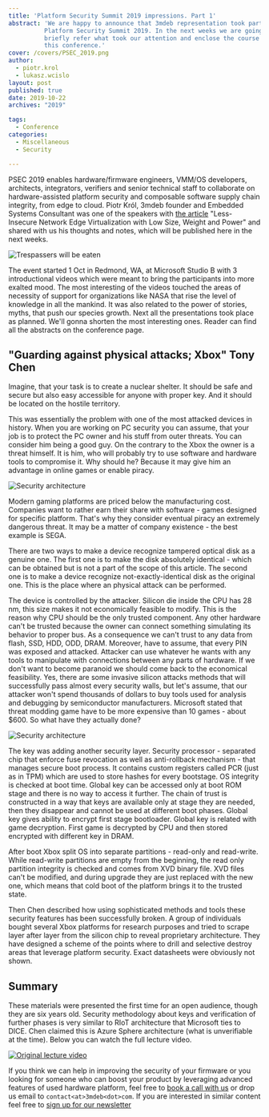 ```yaml
---
title: 'Platform Security Summit 2019 impressions. Part 1'
abstract: 'We are happy to announce that 3mdeb representation took part in
          Platform Security Summit 2019. In the next weeks we are going to
          briefly refer what took our attention and enclose the course of
          this conference.'
cover: /covers/PSEC_2019.png
author:
  - piotr.krol
  - lukasz.wcislo
layout: post
published: true
date: 2019-10-22
archives: "2019"

tags:
  - Conference
categories:
  - Miscellaneous
  - Security

---
```


PSEC 2019 enables hardware/firmware engineers, VMM/OS developers, architects,
integrators, verifiers and senior technical staff to collaborate on
hardware-assisted platform security and composable software supply chain
integrity, from edge to cloud. Piotr Król, 3mdeb founder and Embedded Systems
Consultant was one of the speakers with
[the article](https://www.platformsecuritysummit.com/#krol) "Less-Insecure
Network Edge Virtualization with Low Size, Weight and Power" and shared with us
his thoughts and notes, which will be published here in the next weeks.

![Trespassers will be eaten](/img/PSEC_2019_1.jpg)

The event started 1 Oct in Redmond, WA, at Microsoft Studio B with 3
introductional videos which were meant to bring the participants into more
exalted mood. The most interesting of the videos touched the areas of necessity
of support for organizations like NASA that rise the level of knowledge in all
the mankind. It was also related to the power of stories, myths, that push our
species growth. Next all the presentations took place as planned. We'll gonna
shorten the most interesting ones. Reader can find all the abstracts on the
conference page.

## "Guarding against physical attacks; Xbox" Tony Chen

Imagine, that your task is to create a nuclear shelter. It should be safe and
secure but also easy accessible for anyone with proper key. And it should be
located on the hostile territory.

This was essentially the problem with one of the most attacked devices in
history. When you are working on PC security you can assume, that your job is to
protect the PC owner and his stuff from outer threats. You can consider him
being a good guy. On the contrary to the Xbox the owner is a threat himself. It
is him, who will probably try to use software and hardware tools to compromise
it. Why should he? Because it may give him an advantage in online games or
enable piracy.

![Security architecture](/img/xbox-one.jpg)

Modern gaming platforms are priced below the manufacturing cost. Companies want
to rather earn their share with software - games designed for specific platform.
That's why they consider eventual piracy an extremely dangerous threat. It may
be a matter of company existence - the best example is SEGA.

There are two ways to make a device recognize tampered optical disk as a genuine
one. The first one is to make the disk absolutely identical - which can be
obtained but is not a part of the scope of this article. The second one is to
make a device recognize not-exactly-identical disk as the original one. This is
the place where an physical attack can be performed.

The device is controlled by the attacker. Silicon die inside the CPU has 28 nm,
this size makes it not economically feasible to modify. This is the reason why
CPU should be the only trusted component. Any other hardware can't be trusted
because the owner can connect something simulating its behavior to proper bus.
As a consequence we can't trust to any data from flash, SSD, HDD, ODD, DRAM.
Moreover, have to assume, that every PIN was exposed and attacked. Attacker can
use whatever he wants with any tools to manipulate with connections between any
parts of hardware. If we don't want to become paranoid we should come back to
the economical feasibility. Yes, there are some invasive silicon attacks methods
that will successfully pass almost every security walls, but let's assume, that
our attacker won't spend thousands of dollars to buy tools used for analysis and
debugging by semiconductor manufacturers. Microsoft stated that threat modding
game have to be more expensive than 10 games - about $600. So what have they
actually done?

![Security architecture](/img/PSEC_2019_2.jpg)

The key was adding another security layer. Security processor - separated chip
that enforce fuse revocation as well as anti-rollback mechanism - that manages
secure boot process. It contains custom registers called PCR (just as in TPM)
which are used to store hashes for every bootstage. OS integrity is checked at
boot time. Global key can be accessed only at boot ROM stage and there is no way
to access it further. The chain of trust is constructed in a way that keys are
available only at stage they are needed, then they disappear and cannot be used
at different boot phases. Global key gives ability to encrypt first stage
bootloader. Global key is related with game decryption. First game is decrypted
by CPU and then stored encrypted with different key in DRAM.

After boot Xbox split OS into separate partitions - read-only and read-write.
While read-write partitions are empty from the beginning, the read only
partition integrity is checked and comes from XVD binary file. XVD files can't
be modified, and during upgrade they are just replaced with the new one, which
means that cold boot of the platform brings it to the trusted state.

Then Chen described how using sophisticated methods and tools these security
features has been successfully broken. A group of individuals bought several
Xbox platforms for research purposes and tried to scrape layer after layer from
the silicon chip to reveal proprietary architecture. They have designed a scheme
of the points where to drill and selective destroy areas that leverage platform
security. Exact datasheets were obviously not shown.

## Summary

These materials were presented the first time for an open audience, though they
are six years old. Security methodology about keys and verification of further
phases is very similar to RIoT architecture that Microsoft ties to DICE. Chen
claimed this is Azure Sphere architecture (what is unverifiable at the time).
Below you can watch the full lecture video.

[![Original lecture
video](https://img.youtube.com/vi/U7VwtOrwceo/0.jpg)](https://www.youtube.com/watch?v=U7VwtOrwceo)

If you think we can help in improving the security of your firmware or you
looking for someone who can boost your product by leveraging advanced features
of used hardware platform, feel free to [book a call with
us](https://cloud.3mdeb.com/index.php/apps/calendar/appointment/n7T65toSaD9t) or
drop us email to `contact<at>3mdeb<dot>com`. If you are interested in similar
content feel free to [sign up for our
newsletter](https://3mdeb.com/subscribe/3mdeb_newsletter.html)
